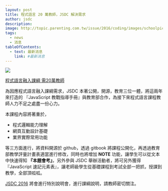 ```yaml
---
layout: post
title: 程式語言 20 萬教師，JSDC 解決需求
author: jsdc
description: 
image: http://topic.parenting.com.tw/issue/2016/coding/images/schoolpic-2.jpg
tags:
  - news
  - 消息
tableOfContents:
  - text: 最新消息
    link: #最新消息
---
```


![](http://topic.parenting.com.tw/issue/2016/coding/images/schoolpic-2.jpg)

[程式語言融入課綱 需20萬教師](http://www.cna.com.tw/news/ahel/201603290255-1.aspx)

為因應程式語言融入課綱需求，JSDC 本著公開，開源，教育三位一體，將這兩年來打造的 『JavaScript 教戰指導手冊』與教育部合作，為接下來程式語言課程教師人力不足之處盡一份心力。

本課程內容將著重於，

 * 程式邏輯能力理解
 * 網頁互動設計基礎
 * 業界實際常用功能

等三方面進行，將資料開源於 github，透過 gitbook 將課程公開化，再透過教育部教學評量計畫表適當進行修改，同時也將增加 **NOTE** 功能，讓學生可以從文本中快速得知 **『本題會考』**，另外參與 JSDC 舉辦活動者，將可另外獲得 『JavaScript 速記元素表』，讓老師級學生從基礎課程到考試全部一把抓，授課到教學，全部頂呱呱。

[JSDC 2016](http://jsdc.tw/) 將會進行特別說明會，進行課綱說明，請教師密切關注。